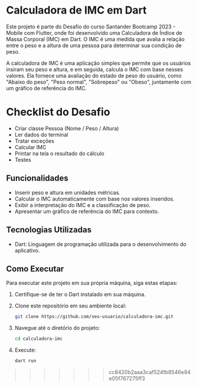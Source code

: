 # Calculadora de IMC em Dart

Este projeto é parte do Desafio do curso Santander Bootcamp 2023 - Mobile com Flutter, onde foi desenvolvido uma Calculadora de Índice de Massa Corporal (IMC) em Dart. O IMC é uma medida que avalia a relação entre o peso e a altura de uma pessoa para determinar sua condição de peso.

A calculadora de IMC é uma aplicação simples que permite que os usuários insiram seu peso e altura, e em seguida, calcula o IMC com base nesses valores. Ela fornece uma avaliação do estado de peso do usuário, como "Abaixo do peso", "Peso normal", "Sobrepeso" ou "Obeso", juntamente com um gráfico de referência do IMC.

# Checklist do Desafio
- Criar classe Pessoa (Nome / Peso / Altura)​
- Ler dados do terminal​
- Tratar exceções​
- Calcular IMC ​
- Printar na tela o resultado do cálculo​
- Testes​

## Funcionalidades

- Inserir peso e altura em unidades métricas.
- Calcular o IMC automaticamente com base nos valores inseridos.
- Exibir a interpretação do IMC e a classificação de peso.
- Apresentar um gráfico de referência do IMC para contexto.

## Tecnologias Utilizadas

- Dart: Linguagem de programação utilizada para o desenvolvimento do aplicativo.

## Como Executar

Para executar este projeto em sua própria máquina, siga estas etapas:

1. Certifique-se de ter o Dart instalado em sua máquina.

2. Clone este repositório em seu ambiente local:

   ```bash
   git clone https://github.com/seu-usuario/calculadora-imc.git
   
3. Navegue até o diretório do projeto:
    
   ```bash
   cd calculadora-imc

5.   Execute:
    
     ```bash
     dart run

>>>>>>> cc8420b2aaa3caf524fb8546e94e05f767275ff3
